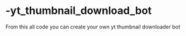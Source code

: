 # -yt_thumbnail_download_bot



From this all code you can create your own yt thumbnail downloader bot
